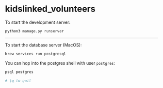 # kidslinked_volunteers

To start the development server:
```bash
python3 manage.py runserver
```

---
To start the database server (MacOS):
```bash
brew services run postgresql
```

You can hop into the postgres shell with user `postgres`:
```bash
psql postgres

# \q to quit
```